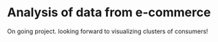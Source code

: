 # Analysis of data from e-commerce

On going project. looking forward to visualizing clusters of consumers!
